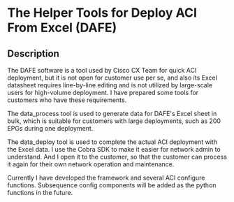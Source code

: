 # The Helper Tools for Deploy ACI From Excel (DAFE)
## Description

The DAFE software is a tool used by Cisco CX Team for quick ACI deployment, but it is not open for customer use per se, and also its Excel datasheet requires line-by-line editing and is not utilized by large-scale users for high-volume deployment. I have prepared some tools for customers who have these requirements.

The data_process tool is used to generate data for DAFE's Excel sheet in bulk, which is suitable for customers with large deployments, such as 200 EPGs during one deployment.

The data_deploy tool is used to complete the actual ACI deployment with the Excel data. I use the Cobra SDK to make it easier for network admin to understand. And I open it to the customer, so that the customer can process it again for their own network operation and maintenance.

Currently I have developed the framework and several ACI configure functions. Subsequence config components will be added as the python functions in the future.